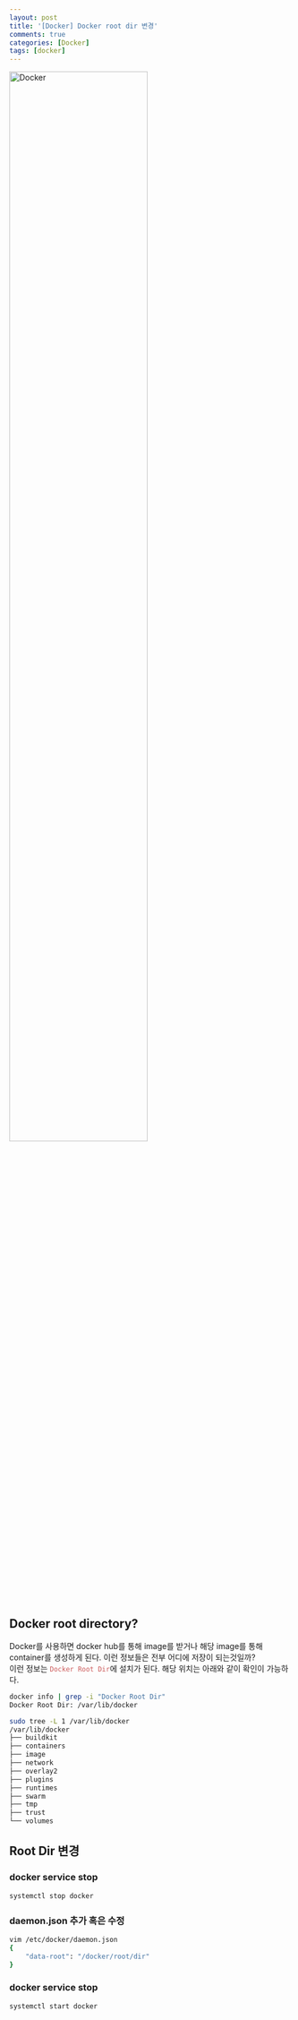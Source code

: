 ```yaml
---
layout: post
title: '[Docker] Docker root dir 변경'
comments: true
categories: [Docker]
tags: [docker]
---
```


<img data-action="zoom" src="https://won-u.github.io/assets/img/post_image/docker.png" width="70%" height="70%" title="Docker">

## Docker root directory?

Docker를 사용하면 docker hub를 통해 image를 받거나 해당 image를 통해 container를 생성하게 된다. 이런 정보들은 전부 어디에 저장이 되는것일까?  
이런 정보는 <span style="color:indianred">`Docker Root Dir`</span>에 설치가 된다. 해당 위치는 아래와 같이 확인이 가능하다.

```bash
docker info | grep -i "Docker Root Dir"
Docker Root Dir: /var/lib/docker

sudo tree -L 1 /var/lib/docker
/var/lib/docker
├── buildkit
├── containers
├── image
├── network
├── overlay2
├── plugins
├── runtimes
├── swarm
├── tmp
├── trust
└── volumes
```

## Root Dir 변경

### docker service stop
```bash
systemctl stop docker
```

### daemon.json 추가 혹은 수정
```bash
vim /etc/docker/daemon.json
{
    "data-root": "/docker/root/dir"
}
```

### docker service stop
```bash
systemctl start docker
```

